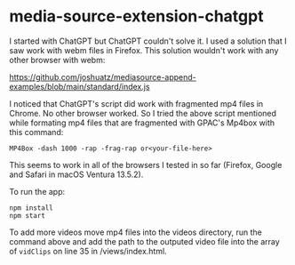 # media-source-extension-chatgpt

I started with ChatGPT but ChatGPT couldn't solve it. I used a solution that I saw work with webm files in Firefox. This solution wouldn't work with any other browser with webm:

https://github.com/joshuatz/mediasource-append-examples/blob/main/standard/index.js

I noticed that ChatGPT's script did work with fragmented mp4 files in Chrome. No other browser worked. So I tried the above script mentioned while formating mp4 files that are fragmented with GPAC's Mp4box with this command:

```MP4Box -dash 1000 -rap -frag-rap or<your-file-here>```

This seems to work in all of the browsers I tested in so far (Firefox, Google and Safari in macOS Ventura 13.5.2).

To run the app:

<p><code>npm install<br />npm start</code></p>

To add more videos move mp4 files into the videos directory, run the command above and add the path to the outputed video file into the array of `vidClips` on line 35 in /views/index.html.